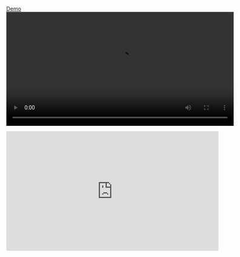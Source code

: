 <a target=_blank href="https://interview-prep-bice.vercel.app/">Demo</a>
<video width="600" controls>
  <source src="https://www.youtube.com/embed/TUqT0oX2UNg?si=e_NaGJYet61887EA" >
</video>


<iframe width="560" height="315" src="https://www.youtube.com/embed/TUqT0oX2UNg?si=e_NaGJYet61887EA" title="YouTube video player" frameborder="0" allow="accelerometer; autoplay; clipboard-write; encrypted-media; gyroscope; picture-in-picture; web-share" referrerpolicy="strict-origin-when-cross-origin" allowfullscreen></iframe>

